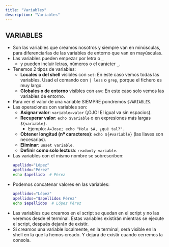 ```yaml
---
title: "Variables"
description: "Variables"
---
```


## VARIABLES

- Son las variables que creamos nosotros y siempre van en minúsculas, para diferenciarlas de las variables de entorno que van en mayúsculas.
- Las variables pueden empezar por letra o `_` 
  - y pueden incluir letras, números o el carácter `_`.
- Tenemos 2 tipos de variables:
  - **Locales o del shell** visibles con `set`: En este caso vemos todas las variables. Usad el comando con `| less` o `grep`, porque el fichero es muy largo.
  - **Globales o de entorno** visibles con `env`: En este caso solo vemos las variables de entorno.
- Para ver el valor de una variable SIEMPRE pondremos `$VARIABLES`.
- Las operaciones con variables son:
  - **Asignar valor**: `variable=valor` (¡OJO! El igual va sin espacios).
  - **Recuperar valor**: `echo $variable` o en expresiones más largas `${variable}`.
    - Ejemplo: `A=Jose; echo "Hola $A, ¿qué tal?"`.
  - **Obtener longitud (nº caracteres)**: `echo ${#variable}` (las llaves son necesarias).
  - **Eliminar**: `unset variable`.
  - **Definir como solo lectura**: `readonly variable`.
- Las variables con el mismo nombre se sobrescriben:
  ```sh  frame="none"
  apellido="López"
  apellido="Pérez"
  echo $apellido  # Pérez
  ```
- Podemos concatenar valores en las variables:
  ```sh  frame="none"
  apellidos="López"
  apellidos="$apellidos Pérez"
  echo $apellidos  # López Pérez
  ```
- Las variables que creamos en el script se quedan en el script y no las veremos desde el terminal. Estas variables existirán mientras se ejecute el script, después dejarán de existir.
- Si creamos una variable localmente, en la terminal, será visible en la shell en la que la hemos creado. Y dejará de existir cuando cerremos la consola.
